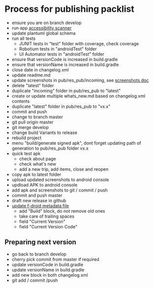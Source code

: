 # Process for publishing packlist
 
 - ensure you are on branch develop
 - run app [accessibility scanner](https://play.google.com/store/apps/details?id=com.google.android.apps.accessibility.auditor&hl=fr)
 - update plantuml global schema
 - run all tests
    - JUNIT tests in "test" folder with coverage, check coverage
    - Robotium tests in "androidTest" folder
    - UI Automator tests in "androidTest" folder
 - ensure that versionCode is increased in build.gradle
 - ensure that versionName is increased in build.gradle
 - close date in changelog.xml
 - update readme.md
 - update screenshots in pub/res_pub/incoming, see [screenshots doc](screenshots.md)
 - delete "latest" folder
 - duplicate "incoming" folder in pub/res_pub to "latest"
 - create or update multiple whats_new.md based on changelog.xml contents
 - duplicate "latest" folder in pub/res_pub to "vx.x"
 - commit and push
 - change to branch master
 - git pull origin master
 - git merge develop
 - change build Variants to release
 - rebuild project
 - menu "build/generate signed apk", dont forget updating path of generation to pub/res_pub folder vx.x
 - quick test apk
    - check about page
    - check what's new
    - add a new trip, add items, close and reopen
 - copy apk to latest folder
 - upload updated screenshots to android console    
 - updload APK to android console
 - add apk and screenshots to git / commit / push
 - commit and push master
 - draft new release in github
 - [update f-droid metadata file](https://gitlab.com/fdroid/fdroiddata/blob/master/metadata/com.nbossard.packlist.txt)
    - add "Build" block, do not remove old ones
    - take care of trailing spaces
    - field "Current Version"
    - field "Current Version Code"

 
## Preparing next version
 
 - go back to branch develop
 - cherry pick commit from master if required
 - update versionCode in build.gradle
 - update versionName in build.gradle
 - add new block in both changelog.xml
 - git add / commit /push
